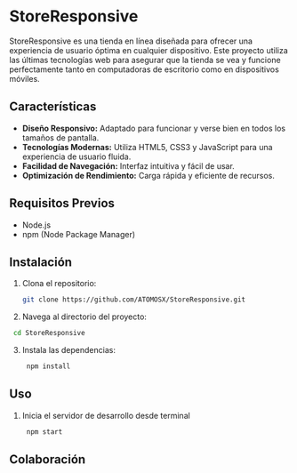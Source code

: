 # StoreResponsive

StoreResponsive es una tienda en línea diseñada para ofrecer una experiencia de usuario óptima en cualquier dispositivo. Este proyecto utiliza las últimas tecnologías web para asegurar que la tienda se vea y funcione perfectamente tanto en computadoras de escritorio como en dispositivos móviles.

## Características

- **Diseño Responsivo:** Adaptado para funcionar y verse bien en todos los tamaños de pantalla.
- **Tecnologías Modernas:** Utiliza HTML5, CSS3 y JavaScript para una experiencia de usuario fluida.
- **Facilidad de Navegación:** Interfaz intuitiva y fácil de usar.
- **Optimización de Rendimiento:** Carga rápida y eficiente de recursos.

## Requisitos Previos

- Node.js
- npm (Node Package Manager)

## Instalación

1. Clona el repositorio:
   ```bash
   git clone https://github.com/ATOMOSX/StoreResponsive.git
   ```

2. Navega al directorio del proyecto:
  ```bash
   cd StoreResponsive
   ```

3. Instala las dependencias:
   ```bash
    npm install
   ```

## Uso

1. Inicia el servidor de desarrollo desde terminal
   ```bash
    npm start
   ```

## Colaboración 


   
